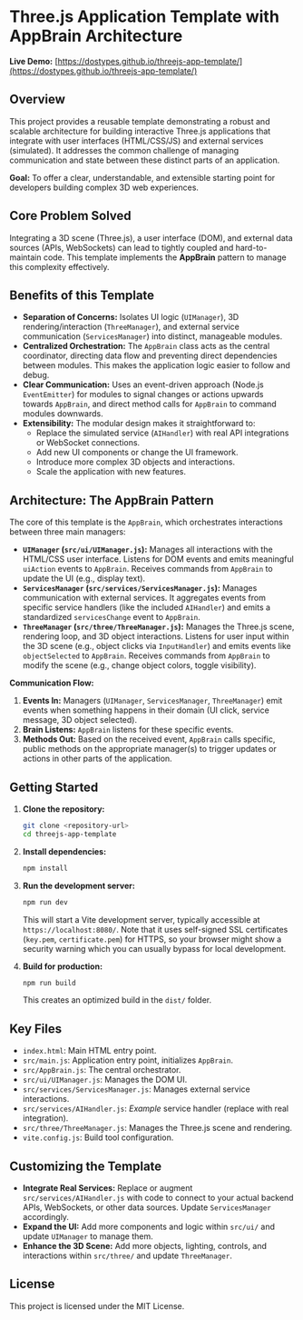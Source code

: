 # Three.js Application Template with AppBrain Architecture

**Live Demo:** [https://dostypes.github.io/threejs-app-template/](https://dostypes.github.io/threejs-app-template/)

## Overview

This project provides a reusable template demonstrating a robust and scalable architecture for building interactive Three.js applications that integrate with user interfaces (HTML/CSS/JS) and external services (simulated). It addresses the common challenge of managing communication and state between these distinct parts of an application.

**Goal:** To offer a clear, understandable, and extensible starting point for developers building complex 3D web experiences.

## Core Problem Solved

Integrating a 3D scene (Three.js), a user interface (DOM), and external data sources (APIs, WebSockets) can lead to tightly coupled and hard-to-maintain code. This template implements the **AppBrain** pattern to manage this complexity effectively.

## Benefits of this Template

- **Separation of Concerns:** Isolates UI logic (`UIManager`), 3D rendering/interaction (`ThreeManager`), and external service communication (`ServicesManager`) into distinct, manageable modules.
- **Centralized Orchestration:** The `AppBrain` class acts as the central coordinator, directing data flow and preventing direct dependencies between modules. This makes the application logic easier to follow and debug.
- **Clear Communication:** Uses an event-driven approach (Node.js `EventEmitter`) for modules to signal changes or actions upwards towards `AppBrain`, and direct method calls for `AppBrain` to command modules downwards.
- **Extensibility:** The modular design makes it straightforward to:
  - Replace the simulated service (`AIHandler`) with real API integrations or WebSocket connections.
  - Add new UI components or change the UI framework.
  - Introduce more complex 3D objects and interactions.
  - Scale the application with new features.

## Architecture: The AppBrain Pattern

The core of this template is the `AppBrain`, which orchestrates interactions between three main managers:

- **`UIManager` (`src/ui/UIManager.js`):** Manages all interactions with the HTML/CSS user interface. Listens for DOM events and emits meaningful `uiAction` events to `AppBrain`. Receives commands from `AppBrain` to update the UI (e.g., display text).
- **`ServicesManager` (`src/services/ServicesManager.js`):** Manages communication with external services. It aggregates events from specific service handlers (like the included `AIHandler`) and emits a standardized `servicesChange` event to `AppBrain`.
- **`ThreeManager` (`src/three/ThreeManager.js`):** Manages the Three.js scene, rendering loop, and 3D object interactions. Listens for user input within the 3D scene (e.g., object clicks via `InputHandler`) and emits events like `objectSelected` to `AppBrain`. Receives commands from `AppBrain` to modify the scene (e.g., change object colors, toggle visibility).

**Communication Flow:**

1.  **Events In:** Managers (`UIManager`, `ServicesManager`, `ThreeManager`) emit events when something happens in their domain (UI click, service message, 3D object selected).
2.  **Brain Listens:** `AppBrain` listens for these specific events.
3.  **Methods Out:** Based on the received event, `AppBrain` calls specific, public methods on the appropriate manager(s) to trigger updates or actions in other parts of the application.

## Getting Started

1.  **Clone the repository:**
    ```bash
    git clone <repository-url>
    cd threejs-app-template
    ```
2.  **Install dependencies:**
    ```bash
    npm install
    ```
3.  **Run the development server:**

    ```bash
    npm run dev
    ```

    This will start a Vite development server, typically accessible at `https://localhost:8080/`. Note that it uses self-signed SSL certificates (`key.pem`, `certificate.pem`) for HTTPS, so your browser might show a security warning which you can usually bypass for local development.

4.  **Build for production:**
    ```bash
    npm run build
    ```
    This creates an optimized build in the `dist/` folder.

## Key Files

- `index.html`: Main HTML entry point.
- `src/main.js`: Application entry point, initializes `AppBrain`.
- `src/AppBrain.js`: The central orchestrator.
- `src/ui/UIManager.js`: Manages the DOM UI.
- `src/services/ServicesManager.js`: Manages external service interactions.
- `src/services/AIHandler.js`: _Example_ service handler (replace with real integration).
- `src/three/ThreeManager.js`: Manages the Three.js scene and rendering.
- `vite.config.js`: Build tool configuration.

## Customizing the Template

- **Integrate Real Services:** Replace or augment `src/services/AIHandler.js` with code to connect to your actual backend APIs, WebSockets, or other data sources. Update `ServicesManager` accordingly.
- **Expand the UI:** Add more components and logic within `src/ui/` and update `UIManager` to manage them.
- **Enhance the 3D Scene:** Add more objects, lighting, controls, and interactions within `src/three/` and update `ThreeManager`.

## License

This project is licensed under the MIT License.
